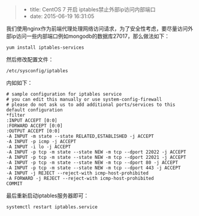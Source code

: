 > * title: CentOS 7 开启 iptables禁止外部ip访问内部端口
> * date: 2015-06-19 16:31:05

我们使用nginx作为前端代理处理网络访问请求，为了安全性考虑，要尽量访问外部ip访问一些内部端口例如mongodb的数据库27017，那么做法如下：

	yum install iptables-services
	

然后修改配置文件：

	/etc/sysconfig/iptables

内如如下：

	# sample configuration for iptables service
	# you can edit this manually or use system-config-firewall
	# please do not ask us to add additional ports/services to this 	default configuration
	*filter
	:INPUT ACCEPT [0:0]
	:FORWARD ACCEPT [0:0]
	:OUTPUT ACCEPT [0:0]
	-A INPUT -m state --state RELATED,ESTABLISHED -j ACCEPT
	-A INPUT -p icmp -j ACCEPT
	-A INPUT -i lo -j ACCEPT
	-A INPUT -p tcp -m state --state NEW -m tcp --dport 22022 -j ACCEPT
	-A INPUT -p tcp -m state --state NEW -m tcp --dport 22021 -j ACCEPT
	-A INPUT -p tcp -m state --state NEW -m tcp --dport 80 -j ACCEPT
	-A INPUT -p tcp -m state --state NEW -m tcp --dport 443 -j ACCEPT
	-A INPUT -j REJECT --reject-with icmp-host-prohibited
	-A FORWARD -j REJECT --reject-with icmp-host-prohibited
	COMMIT
	
	
最后重新启动iptables服务器即可：

	systemctl restart iptables.service

